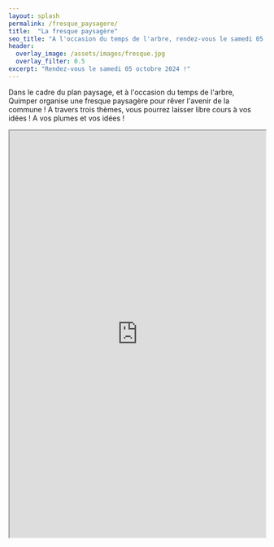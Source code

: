 ```yaml
---
layout: splash
permalink: /fresque_paysagere/
title:  "La fresque paysagère"
seo_title: "A l'occasion du temps de l'arbre, rendez-vous le samedi 05 octobre 2024 à Quimper pour rêver l'avenir !"
header:
  overlay_image: /assets/images/fresque.jpg
  overlay_filter: 0.5
excerpt: "Rendez-vous le samedi 05 octobre 2024 !"
---
```


Dans le cadre du plan paysage, et à l'occasion du temps de l'arbre, Quimper organise une fresque paysagère pour rêver l'avenir de la commune ! 
A travers trois thèmes, vous pourrez laisser libre cours à vos idées ! A vos plumes et vos idées !

<iframe src="https://framaforms.org/inscriptions-a-la-fresque-paysagere-1722260104" width="100%" height="800" border="0"></iframe>



